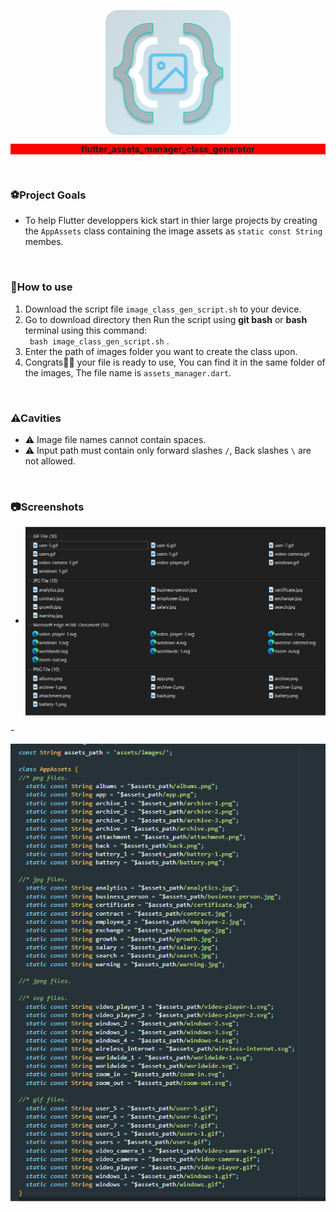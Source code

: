 <p align="center">
  <img align="center" width="200" height="200" src="https://github.com/mohammedsalem97/flutter_assets_manager_class_generator/blob/master/logo.png">
</p>
<p align="center" style="background-color:red">
  <b>flutter_assets_manager_class_generator</b>
</p>
  


<p><br></p>

### ⚽Project Goals

- To help Flutter developpers kick start in thier large projects by creating the `AppAssets` class containing the image assets as `static const String` membes.


<p><br></p>

### 🔧How to use

1. Download the script file `image_class_gen_script.sh` to your device.
2. Go to  download directory then Run the script using **git bash** or **bash** terminal using this command:  
 ` 
  bash image_class_gen_script.sh
  ` .
3. Enter the path of images folder you want to create the class upon.
4. Congrats🎉🎊 your file is ready to use, You can find it in the same folder of the images, The file name is `assets_manager.dart`.


<p><br></p>

### ⚠Cavities 

- ⚠ Image file names cannot contain spaces.
- ⚠ Input path must contain only forward slashes `/`, Back slashes `\` are not allowed.


<p><br></p>

### 📷Screenshots

- <p align="center">
  <img align="center"  src="https://github.com/mohammedsalem97/flutter_assets_manager_class_generator/blob/master/assets.png">
</p>
- <p align="center">
  <img align="center"  src="https://github.com/mohammedsalem97/flutter_assets_manager_class_generator/blob/master/output.png">
</p>





